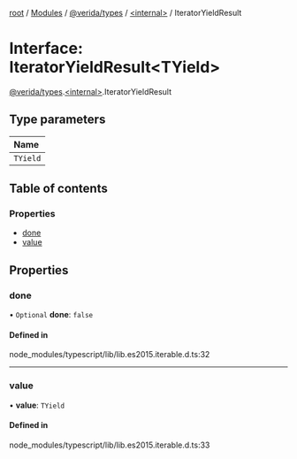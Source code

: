 [root](../README.md) / [Modules](../modules.md) / [@verida/types](../modules/verida_types.md) / [<internal\>](../modules/verida_types._internal_.md) / IteratorYieldResult

# Interface: IteratorYieldResult<TYield\>

[@verida/types](../modules/verida_types.md).[<internal\>](../modules/verida_types._internal_.md).IteratorYieldResult

## Type parameters

| Name |
| :------ |
| `TYield` |

## Table of contents

### Properties

- [done](verida_types._internal_.IteratorYieldResult.md#done)
- [value](verida_types._internal_.IteratorYieldResult.md#value)

## Properties

### done

• `Optional` **done**: ``false``

#### Defined in

node_modules/typescript/lib/lib.es2015.iterable.d.ts:32

___

### value

• **value**: `TYield`

#### Defined in

node_modules/typescript/lib/lib.es2015.iterable.d.ts:33
